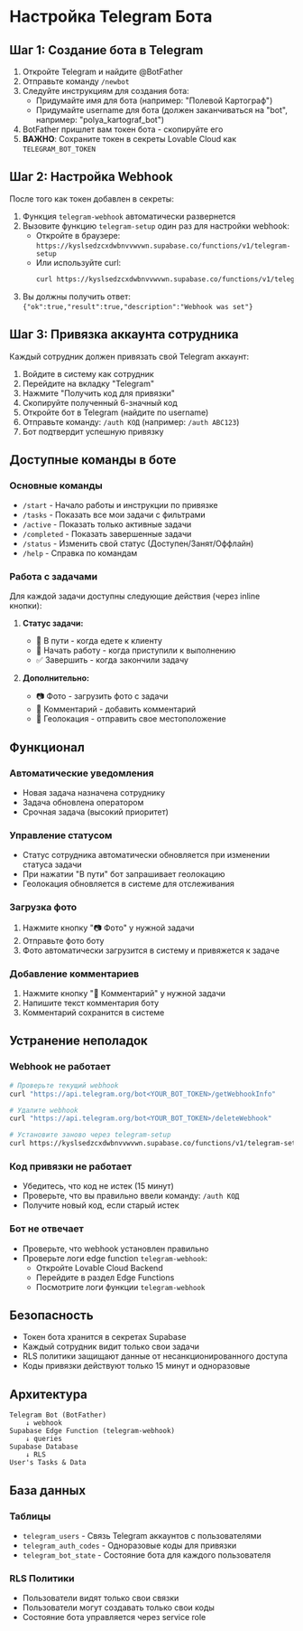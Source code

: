 # Настройка Telegram Бота

## Шаг 1: Создание бота в Telegram

1. Откройте Telegram и найдите @BotFather
2. Отправьте команду `/newbot`
3. Следуйте инструкциям для создания бота:
   - Придумайте имя для бота (например: "Полевой Картограф")
   - Придумайте username для бота (должен заканчиваться на "bot", например: "polya_kartograf_bot")
4. BotFather пришлет вам токен бота - скопируйте его
5. **ВАЖНО**: Сохраните токен в секреты Lovable Cloud как `TELEGRAM_BOT_TOKEN`

## Шаг 2: Настройка Webhook

После того как токен добавлен в секреты:

1. Функция `telegram-webhook` автоматически развернется
2. Вызовите функцию `telegram-setup` один раз для настройки webhook:
   - Откройте в браузере: `https://kyslsedzcxdwbnvvwvwn.supabase.co/functions/v1/telegram-setup`
   - Или используйте curl:
     ```bash
     curl https://kyslsedzcxdwbnvvwvwn.supabase.co/functions/v1/telegram-setup
     ```
3. Вы должны получить ответ: `{"ok":true,"result":true,"description":"Webhook was set"}`

## Шаг 3: Привязка аккаунта сотрудника

Каждый сотрудник должен привязать свой Telegram аккаунт:

1. Войдите в систему как сотрудник
2. Перейдите на вкладку "Telegram"
3. Нажмите "Получить код для привязки"
4. Скопируйте полученный 6-значный код
5. Откройте бот в Telegram (найдите по username)
6. Отправьте команду: `/auth КОД` (например: `/auth ABC123`)
7. Бот подтвердит успешную привязку

## Доступные команды в боте

### Основные команды
- `/start` - Начало работы и инструкции по привязке
- `/tasks` - Показать все мои задачи с фильтрами
- `/active` - Показать только активные задачи
- `/completed` - Показать завершенные задачи
- `/status` - Изменить свой статус (Доступен/Занят/Оффлайн)
- `/help` - Справка по командам

### Работа с задачами

Для каждой задачи доступны следующие действия (через inline кнопки):

1. **Статус задачи:**
   - 🚗 В пути - когда едете к клиенту
   - 🔧 Начать работу - когда приступили к выполнению
   - ✅ Завершить - когда закончили задачу

2. **Дополнительно:**
   - 📷 Фото - загрузить фото с задачи
   - 💬 Комментарий - добавить комментарий
   - 📍 Геолокация - отправить свое местоположение

## Функционал

### Автоматические уведомления
- Новая задача назначена сотруднику
- Задача обновлена оператором
- Срочная задача (высокий приоритет)

### Управление статусом
- Статус сотрудника автоматически обновляется при изменении статуса задачи
- При нажатии "В пути" бот запрашивает геолокацию
- Геолокация обновляется в системе для отслеживания

### Загрузка фото
1. Нажмите кнопку "📷 Фото" у нужной задачи
2. Отправьте фото боту
3. Фото автоматически загрузится в систему и привяжется к задаче

### Добавление комментариев
1. Нажмите кнопку "💬 Комментарий" у нужной задачи
2. Напишите текст комментария боту
3. Комментарий сохранится в системе

## Устранение неполадок

### Webhook не работает
```bash
# Проверьте текущий webhook
curl "https://api.telegram.org/bot<YOUR_BOT_TOKEN>/getWebhookInfo"

# Удалите webhook
curl "https://api.telegram.org/bot<YOUR_BOT_TOKEN>/deleteWebhook"

# Установите заново через telegram-setup
curl https://kyslsedzcxdwbnvvwvwn.supabase.co/functions/v1/telegram-setup
```

### Код привязки не работает
- Убедитесь, что код не истек (15 минут)
- Проверьте, что вы правильно ввели команду: `/auth КОД`
- Получите новый код, если старый истек

### Бот не отвечает
- Проверьте, что webhook установлен правильно
- Проверьте логи edge function `telegram-webhook`:
  - Откройте Lovable Cloud Backend
  - Перейдите в раздел Edge Functions
  - Посмотрите логи функции `telegram-webhook`

## Безопасность

- Токен бота хранится в секретах Supabase
- Каждый сотрудник видит только свои задачи
- RLS политики защищают данные от несанкционированного доступа
- Коды привязки действуют только 15 минут и одноразовые

## Архитектура

```
Telegram Bot (BotFather)
    ↓ webhook
Supabase Edge Function (telegram-webhook)
    ↓ queries
Supabase Database
    ↓ RLS
User's Tasks & Data
```

## База данных

### Таблицы
- `telegram_users` - Связь Telegram аккаунтов с пользователями
- `telegram_auth_codes` - Одноразовые коды для привязки
- `telegram_bot_state` - Состояние бота для каждого пользователя

### RLS Политики
- Пользователи видят только свои связки
- Пользователи могут создавать только свои коды
- Состояние бота управляется через service role
